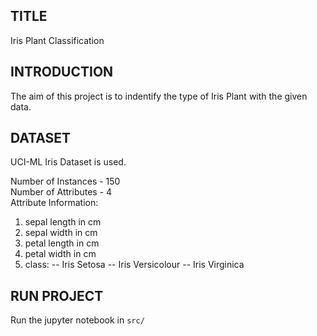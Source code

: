 ## TITLE <br>
Iris Plant Classification

## INTRODUCTION <br>
The aim of this project is to indentify the type of Iris Plant with the given data.

## DATASET <br>
UCI-ML Iris Dataset is used.

Number of Instances - 150 <br>
Number of Attributes - 4 <br>
Attribute Information:

1. sepal length in cm
2. sepal width in cm
3. petal length in cm
4. petal width in cm
5. class:
-- Iris Setosa
-- Iris Versicolour
-- Iris Virginica

## RUN PROJECT <br>
Run the jupyter notebook in ```src/```
